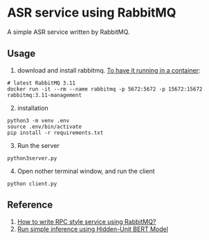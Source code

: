 # ASR service using RabbitMQ

A simple ASR service written by RabbitMQ.

## Usage
1. download and install rabbitmq. [To have it running in a container](https://www.rabbitmq.com/download.html):
```
# latest RabbitMQ 3.11
docker run -it --rm --name rabbitmq -p 5672:5672 -p 15672:15672 rabbitmq:3.11-management
```
2. installation
```
python3 -m venv .env
source .env/bin/activate
pip install -r requirements.txt
```
3. Run the server
```
python3server.py
```
4. Open nother terminal window, and run the client
```
python client.py
```

## Reference
1. [How to write RPC style service using RabbitMQ?](https://www.rabbitmq.com/tutorials/tutorial-six-python.html)
2. [Run simple inference using Hidden-Unit BERT Model](https://huggingface.co/transformers/v4.11.3/model_doc/hubert.html)